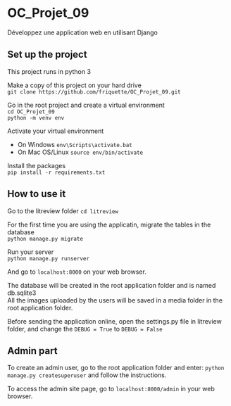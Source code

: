 # OC_Projet_09
Développez une application web en utilisant Django

## Set up the project
This project runs in python 3

Make a copy of this project on your hard drive <br>
`git clone https://github.com/friquette/OC_Projet_09.git`

Go in the root project and create a virtual environment <br>
`cd OC_Projet_09` <br>
`python -m venv env`

Activate your virtual environment <br>
- On Windows `env\Scripts\activate.bat`
- On Mac OS/Linux `source env/bin/activate`

Install the packages <br>
`pip install -r requirements.txt`

## How to use it
Go to the litreview folder
`cd litreview`

For the first time you are using the applicatin, migrate the tables in the database<br/>
`python manage.py migrate`

Run your server</br>
`python manage.py runserver` </br>

And go to `localhost:8000` on your web browser.

The database will be created in the root application folder and 
is named db.sqlite3 </br>
All the images uploaded by the users will be saved in a media folder in 
the root application folder.

Before sending the application online, open the settings.py file in litreview folder, 
and change the `DEBUG = True` to `DEBUG = False`

## Admin part

To create an admin user, go to the root application folder and enter:
`python manage.py createsuperuser`
and follow the instructions.

To access the admin site page, go to
`localhost:8000/admin` in your web browser.
